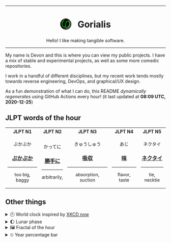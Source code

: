 ***

<h1 align="center">
<sub>
    <img src="readme/resources/avatar.png" height="36">
</sub>
&nbsp;
Gorialis
</h1>
<p align="center">
Hello! I like making tangible software.
</p>

***

My name is Devon and this is where you can view my public projects. I have a mix of stable and experimental projects, as well as some more comedic repositories.

I work in a handful of different disciplines, but my recent work tends mostly towards reverse engineering, DevOps, and graphical/UX design.

As a fun demonstration of what I can do, this README *dynamically regenerates* using GitHub Actions every hour! (it last updated at **08:09 UTC, 2020-12-25**)

<h2>JLPT words of the hour</h2>
<table>
    <tr>
        <th>JLPT N1</th>
        <th>JLPT N2</th>
        <th>JLPT N3</th>
        <th>JLPT N4</th>
        <th>JLPT N5</th>
    </tr>
    <tr>
        <td>
            <p align="center">ぶかぶか</p>
            <h3 align="center"><b><a href="https://jisho.org/search/%E3%81%B6%E3%81%8B%E3%81%B6%E3%81%8B">ぶかぶか</a></b></h3>
            <hr>
            <p align="center">too big,<wbr> baggy</p>
        </td>
        <td>
            <p align="center">かってに</p>
            <h3 align="center"><b><a href="https://jisho.org/search/%E5%8B%9D%E6%89%8B%E3%81%AB">勝手に</a></b></h3>
            <hr>
            <p align="center">arbitrarily,<wbr></p>
        </td>
        <td>
            <p align="center">きゅうしゅう</p>
            <h3 align="center"><b><a href="https://jisho.org/search/%E5%90%B8%E5%8F%8E">吸収</a></b></h3>
            <hr>
            <p align="center">absorption,<wbr> suction</p>
        </td>
        <td>
            <p align="center">あじ</p>
            <h3 align="center"><b><a href="https://jisho.org/search/%E5%91%B3">味</a></b></h3>
            <hr>
            <p align="center">flavor,<wbr> taste</p>
        </td>
        <td>
            <p align="center">ネクタイ</p>
            <h3 align="center"><b><a href="https://jisho.org/search/%E3%83%8D%E3%82%AF%E3%82%BF%E3%82%A4">ネクタイ</a></b></h3>
            <hr>
            <p align="center">tie,<wbr> necktie</p>
        </td>
    </tr>
</table>

<h2>Other things</h2>
<details>
<summary>🕗  World clock inspired by <a href="https://xkcd.com/now">XKCD now</a></summary>

> <img src="generated/now.png" width="512">

</details>
<details>
<summary>🌔 Lunar phase</summary>

The moon is approximately 38.15% through its phase (Waxing Gibbous).

</details>
<details>
<summary>&#x1f5bc; Fractal of the hour</summary>

> <img src="generated/fractal.png" width="512">

</details>
<details>
<summary>&#x23f2; Year percentage bar</summary>
<pre><code>2020 [███████████████████▁] 98.18%</code></pre>
</details>
